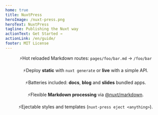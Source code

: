 ```yaml
---
home: true
title: NuxtPress
heroImage: /nuxt-press.png
heroText: NuxtPress
tagline: Publishing the Nuxt way
actionText: Get Started →
actionLink: /en/guide/
footer: MIT License
---
```


<div style="margin: 0 auto; text-align: center; max-width: 700px;">

⚡Hot reloaded Markdown routes: `pages/foo/bar.md` → `/foo/bar`

⚡Deploy **static** with `nuxt generate` or **live** with a simple API.

⚡Batteries included: **docs**, **blog** and **slides** bundled apps.

⚡Flexible **Markdown processing** via [@nuxt/markdown][n-md].

⚡Ejectable styles and templates (`nuxt-press eject <anything>`).

[n-md]: https://github.com/nuxt/markdown

</div>
